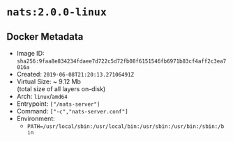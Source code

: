 # `nats:2.0.0-linux`

## Docker Metadata

- Image ID: `sha256:9faa8e834234fdaee7d722c5d72fb08f6151546fb6971b83cf4aff2c3ea7016a`
- Created: `2019-06-08T21:20:13.27106491Z`
- Virtual Size: ~ 9.12 Mb  
  (total size of all layers on-disk)
- Arch: `linux`/`amd64`
- Entrypoint: `["/nats-server"]`
- Command: `["-c","nats-server.conf"]`
- Environment:
  - `PATH=/usr/local/sbin:/usr/local/bin:/usr/sbin:/usr/bin:/sbin:/bin`
